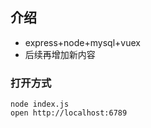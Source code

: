 ## 介绍
* express+node+mysql+vuex
* 后续再增加新内容
### 打开方式
`node index.js` <br>
`open http://localhost:6789`